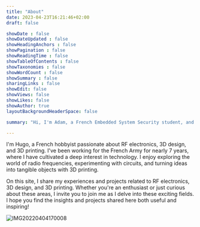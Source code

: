 ```yaml
---
title: "About"
date: 2023-04-23T16:21:46+02:00
draft: false

showDate : false
showDateUpdated : false
showHeadingAnchors : false
showPagination : false
showReadingTime : false
showTableOfContents : false
showTaxonomies : false 
showWordCount : false
showSummary : false
sharingLinks : false
showEdit: false
showViews: false
showLikes: false
showAuthor: true
layoutBackgroundHeaderSpace: false

summary: "Hi, I'm Adam, a French Embedded System Security student, and here is my blog where I write content about : Reverse Engineering, Game Hacking, Hardware, Windows Internal..."

---
```


I'm Hugo, a French hobbyist passionate about RF electronics, 3D design, and 3D printing. I've been working for the French Army for nearly 7 years, where I have cultivated a deep interest in technology. I enjoy exploring the world of radio frequencies, experimenting with circuits, and turning ideas into tangible objects with 3D printing.

On this site, I share my experiences and projects related to RF electronics, 3D design, and 3D printing. Whether you're an enthusiast or just curious about these areas, I invite you to join me as I delve into these exciting fields. I hope you find the insights and projects shared here both useful and inspiring!

![IMG20220404170008](https://github.com/HugoTronics/HugoTronics.github.io/assets/172842393/aa39fe95-3dc3-4987-b806-af416b29807c)
